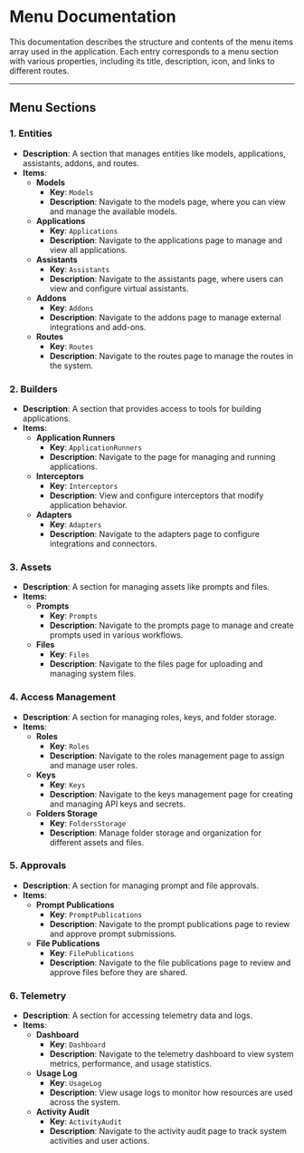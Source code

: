 # Menu Documentation

This documentation describes the structure and contents of the menu items array used in the application. Each entry corresponds to a menu section with various properties, including its title, description, icon, and links to different routes.

---
## Menu Sections

### 1. **Entities**
- **Description**: A section that manages entities like models, applications, assistants, addons, and routes.
- **Items**:
  - **Models**
    - **Key**: `Models`
    - **Description**: Navigate to the models page, where you can view and manage the available models.
  - **Applications**
    - **Key**: `Applications`
    - **Description**: Navigate to the applications page to manage and view all applications.
  - **Assistants**
    - **Key**: `Assistants`
    - **Description**: Navigate to the assistants page, where users can view and configure virtual assistants.
  - **Addons**
    - **Key**: `Addons`
    - **Description**: Navigate to the addons page to manage external integrations and add-ons.
  - **Routes**
    - **Key**: `Routes`
    - **Description**: Navigate to the routes page to manage the routes in the system.

### 2. **Builders**
- **Description**: A section that provides access to tools for building applications.
- **Items**:
  - **Application Runners**
    - **Key**: `ApplicationRunners`
    - **Description**: Navigate to the page for managing and running applications.
  - **Interceptors**
    - **Key**: `Interceptors`
    - **Description**: View and configure interceptors that modify application behavior.
  - **Adapters**
    - **Key**: `Adapters`
    - **Description**: Navigate to the adapters page to configure integrations and connectors.

### 3. **Assets**
- **Description**: A section for managing assets like prompts and files.
- **Items**:
  - **Prompts**
    - **Key**: `Prompts`
    - **Description**: Navigate to the prompts page to manage and create prompts used in various workflows.
  - **Files**
    - **Key**: `Files`
    - **Description**: Navigate to the files page for uploading and managing system files.

### 4. **Access Management**
- **Description**: A section for managing roles, keys, and folder storage.
- **Items**:
  - **Roles**
    - **Key**: `Roles`
    - **Description**: Navigate to the roles management page to assign and manage user roles.
  - **Keys**
    - **Key**: `Keys`
    - **Description**: Navigate to the keys management page for creating and managing API keys and secrets.
  - **Folders Storage**
    - **Key**: `FoldersStorage`
    - **Description**: Manage folder storage and organization for different assets and files.

### 5. **Approvals**
- **Description**: A section for managing prompt and file approvals.
- **Items**:
  - **Prompt Publications**
    - **Key**: `PromptPublications`
    - **Description**: Navigate to the prompt publications page to review and approve prompt submissions.
  - **File Publications**
    - **Key**: `FilePublications`
    - **Description**: Navigate to the file publications page to review and approve files before they are shared.

### 6. **Telemetry**
- **Description**: A section for accessing telemetry data and logs.
- **Items**:
  - **Dashboard**
    - **Key**: `Dashboard`
    - **Description**: Navigate to the telemetry dashboard to view system metrics, performance, and usage statistics.
  - **Usage Log**
    - **Key**: `UsageLog`
    - **Description**: View usage logs to monitor how resources are used across the system.
  - **Activity Audit**
    - **Key**: `ActivityAudit`
    - **Description**: Navigate to the activity audit page to track system activities and user actions.
